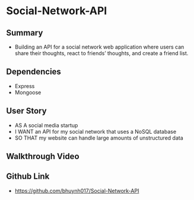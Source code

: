# Social-Network-API

## Summary

* Building an API for a social network web application where users can share their thoughts, react to friends’ thoughts, and create a friend list.

## Dependencies

* Express
* Mongoose

## User Story

* AS A social media startup
* I WANT an API for my social network that uses a NoSQL database
* SO THAT my website can handle large amounts of unstructured data

## Walkthrough Video

## Github Link

* https://github.com/bhuynh017/Social-Network-API 